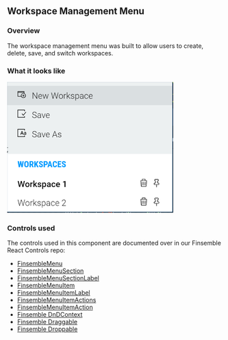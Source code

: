 ## Workspace Management Menu

### Overview

The workspace management menu was built to allow users to create, delete, save, and switch workspaces.

### What it looks like

![](./screenshot.png)

### Controls used

The controls used in this component are documented over in our Finsemble React Controls repo:

- [FinsembleMenu](https://github.com/ChartIQ/finsemble-react-controls/tree/master/FinsembleMenu)
- [FinsembleMenuSection](https://github.com/ChartIQ/finsemble-react-controls/tree/master/FinsembleMenuSection)
- [FinsembleMenuSectionLabel](https://github.com/ChartIQ/finsemble-react-controls/tree/master/FinsembleMenuSectionLabel)
- [FinsembleMenuItem](https://github.com/ChartIQ/finsemble-react-controls/tree/master/FinsembleMenuItem)
- [FinsembleMenuItemLabel](https://github.com/ChartIQ/finsemble-react-controls/tree/master/FinsembleMenuItemLabel)
- [FinsembleMenuItemActions](https://github.com/ChartIQ/finsemble-react-controls/tree/master/FinsembleMenuItemActions)
- [FinsembleMenuItemAction](https://github.com/ChartIQ/finsemble-react-controls/tree/master/FinsembleMenuItemAction)
- [Finsemble DnDContext](https://github.com/ChartIQ/finsemble-react-controls/tree/master/FinsembleDnDContext)
- [Finsemble Draggable](https://github.com/ChartIQ/finsemble-react-controls/tree/master/FinsembleDraggable)
- [Finsemble Droppable](https://github.com/ChartIQ/finsemble-react-controls/tree/master/FinsembleDroppable)
